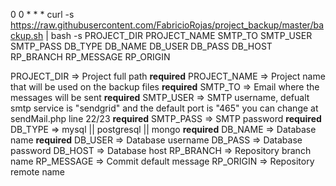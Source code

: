 0 0 * * * curl -s https://raw.githubusercontent.com/FabricioRojas/project_backup/master/backup.sh | bash -s PROJECT_DIR PROJECT_NAME SMTP_TO SMTP_USER SMTP_PASS DB_TYPE DB_NAME DB_USER DB_PASS DB_HOST RP_BRANCH RP_MESSAGE RP_ORIGIN


PROJECT_DIR => Project full path **required**
PROJECT_NAME => Project name that will be used on the backup files **required**
SMTP_TO => Email where the messages will be sent **required**
SMTP_USER => SMTP username, defualt smtp service is "sendgrid" and the default port is "465" you can change at sendMail.php line 22/23 **required**
SMTP_PASS => SMTP password **required**
DB_TYPE => mysql || postgresql || mongo **required**
DB_NAME => Database name **required**
DB_USER => Database username
DB_PASS => Database password
DB_HOST => Database host
RP_BRANCH => Repository branch name
RP_MESSAGE => Commit default message
RP_ORIGIN => Repository remote name